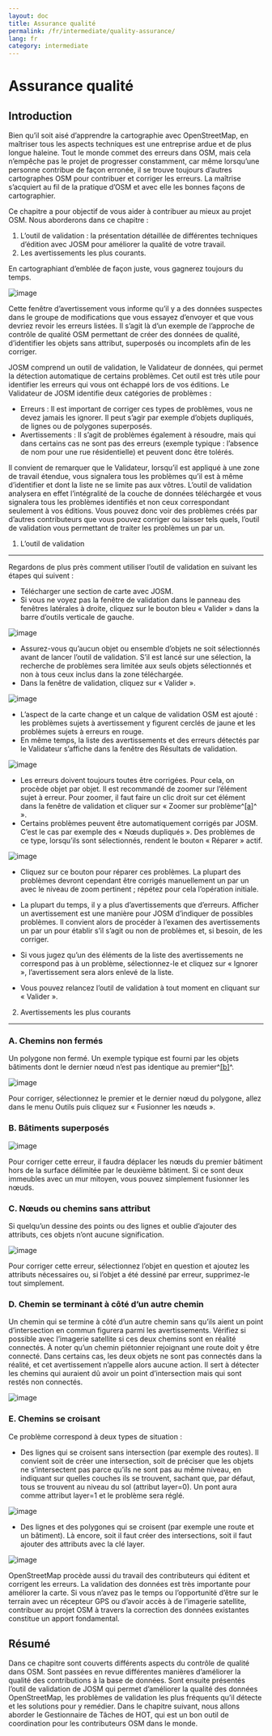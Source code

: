 ```yaml
---
layout: doc
title: Assurance qualité
permalink: /fr/intermediate/quality-assurance/
lang: fr
category: intermediate
---
```



Assurance qualité
==================

Introduction
------------

Bien qu’il soit aisé d’apprendre la cartographie avec OpenStreetMap, en
maîtriser tous les aspects techniques est une entreprise ardue et de
plus longue haleine. Tout le monde commet des erreurs dans OSM, mais
cela n’empêche pas le projet de progresser constamment, car même
lorsqu’une personne contribue de façon erronée, il se trouve toujours
d’autres cartographes OSM pour contribuer et corriger les erreurs. La
maîtrise s’acquiert au fil de la pratique d’OSM et avec elle les bonnes
façons de cartographier.

Ce chapitre a pour objectif de vous aider à contribuer au mieux au
projet OSM. Nous aborderons dans ce chapitre :

1.  L’outil de validation : la présentation détaillée de différentes
    techniques d’édition avec JOSM pour améliorer la qualité de votre
    travail.
2.  Les avertissements les plus courants.

En cartographiant d’emblée de façon juste, vous gagnerez toujours du
temps.

![image](/images/fr/0300-12-27-quality-assurance/image07.png)

Cette fenêtre d’avertissement vous informe qu’il y a des données
suspectes dans le groupe de modifications que vous essayez d’envoyer et
que vous devriez revoir les erreurs listées. Il s’agit là d’un exemple
de l’approche de contrôle de qualité OSM permettant de créer des données
de qualité, d’identifier les objets sans attribut, superposés ou
incomplets afin de les corriger.

JOSM comprend un outil de validation, le Validateur de données, qui
permet la détection automatique de certains problèmes. Cet outil est
très utile pour identifier les erreurs qui vous ont échappé lors de vos
éditions. Le Validateur de JOSM identifie deux catégories de problèmes :

-   Erreurs : Il est important de corriger ces types de problèmes, vous
    ne devez jamais les ignorer. Il peut s’agir par exemple d’objets
    dupliqués, de lignes ou de polygones superposés.
-   Avertissements : Il s’agit de problèmes également à résoudre, mais
    qui dans certains cas ne sont pas des erreurs (exemple typique :
    l’absence de nom pour une rue résidentielle) et peuvent donc être
    tolérés.

Il convient de remarquer que le Validateur, lorsqu’il est appliqué à une
zone de travail étendue, vous signalera tous les problèmes qu’il est à
même d’identifier et dont la liste ne se limite pas aux vôtres. L’outil
de validation analysera en effet l’intégralité de la couche de données
téléchargée et vous signalera tous les problèmes identifiés et non ceux
correspondant seulement à vos éditions. Vous pouvez donc voir des
problèmes créés par d’autres contributeurs que vous pouvez corriger ou
laisser tels quels, l’outil de validation vous permettant de traiter les
problèmes un par un.

1. L’outil de validation
------------------------

Regardons de plus près comment utiliser l’outil de validation en suivant
les étapes qui suivent :

-   Télécharger une section de carte avec JOSM.
-   Si vous ne voyez pas la fenêtre de validation dans le panneau des
    fenêtres latérales à droite, cliquez sur le bouton bleu « Valider »
    dans la barre d’outils verticale de gauche.

![image](/images/fr/0300-12-27-quality-assurance/image06.png)

-   Assurez-vous qu’aucun objet ou ensemble d’objets ne soit
    sélectionnés avant de lancer l’outil de validation. S’il est lancé
    sur une sélection, la recherche de problèmes sera limitée aux seuls
    objets sélectionnés et non à tous ceux inclus dans la zone
    téléchargée.
-   Dans la fenêtre de validation, cliquez sur « Valider ».

![image](/images/fr/0300-12-27-quality-assurance/image09.png)

-   L’aspect de la carte change et un calque de validation OSM est
    ajouté : les problèmes sujets à avertissement y figurent cerclés de
    jaune et les problèmes sujets à erreurs en rouge.
-   En même temps, la liste des avertissements et des erreurs détectés
    par le Validateur s’affiche dans la fenêtre des Résultats de
    validation.

![image](/images/fr/0300-12-27-quality-assurance/image02.png)

-   Les erreurs doivent toujours toutes être corrigées. Pour cela, on
    procède objet par objet. Il est recommandé de zoomer sur l’élément
    sujet à erreur. Pour zoomer, il faut faire un clic droit sur cet
    élément dans la fenêtre de validation et cliquer sur « Zoomer sur
    problème^[[a]](#cmnt1)^ ».
-   Certains problèmes peuvent être automatiquement corrigés par JOSM.
    C’est le cas par exemple des « Nœuds dupliqués ». Des problèmes de
    ce type, lorsqu’ils sont sélectionnés, rendent le bouton « Réparer »
    actif.

![image](/images/fr/0300-12-27-quality-assurance/image03.png)

-   Cliquez sur ce bouton pour réparer ces problèmes. La plupart des
    problèmes devront cependant être corrigés manuellement un par un
    avec le niveau de zoom pertinent ; répétez pour cela l’opération
    initiale.

-   La plupart du temps, il y a plus d’avertissements que d’erreurs.
    Afficher un avertissement est une manière pour JOSM d’indiquer de
    possibles problèmes. Il convient alors de procéder à l’examen des
    avertissements un par un pour établir s’il s’agit ou non de
    problèmes et, si besoin, de les corriger.
-   Si vous jugez qu’un des éléments de la liste des avertissements ne
    correspond pas à un problème, sélectionnez-le et cliquez sur «
    Ignorer », l’avertissement sera alors enlevé de la liste.
-   Vous pouvez relancez l’outil de validation à tout moment en cliquant
    sur « Valider ».

2. Avertissements les plus courants
-------------------------------------

### A. Chemins non fermés

Un polygone non fermé. Un exemple typique est fourni par les objets
bâtiments dont le dernier nœud n’est pas identique au
premier^[[b]](#cmnt2)^.

![image](/images/fr/0300-12-27-quality-assurance/image08.png)

Pour corriger, sélectionnez le premier et le dernier nœud du polygone,
allez dans le menu Outils puis cliquez sur « Fusionner les nœuds ».

### B. Bâtiments superposés

![image](/images/fr/0300-12-27-quality-assurance/image00.png)

Pour corriger cette erreur, il faudra déplacer les nœuds du premier
bâtiment hors de la surface délimitée par le deuxième bâtiment. Si ce
sont deux immeubles avec un mur mitoyen, vous pouvez simplement
fusionner les nœuds.

### C. Nœuds ou chemins sans attribut

Si quelqu’un dessine des points ou des lignes et oublie d’ajouter des
attributs, ces objets n’ont aucune signification.

![image](/images/fr/0300-12-27-quality-assurance/image04.png)

Pour corriger cette erreur, sélectionnez l’objet en question et ajoutez
les attributs nécessaires ou, si l’objet a été dessiné par erreur,
supprimez-le tout simplement.

### D. Chemin se terminant à côté d’un autre chemin

Un chemin qui se termine à côté d’un autre chemin sans qu’ils aient un
point d’intersection en commun figurera parmi les avertissements.
Vérifiez si possible avec l’imagerie satellite si ces deux chemins sont
en réalité connectés. À noter qu’un chemin piétonnier rejoignant une
route doit y être connecté. Dans certains cas, les deux objets ne sont
pas connectés dans la réalité, et cet avertissement n’appelle alors
aucune action. Il sert à détecter les chemins qui
auraient dû avoir un point d’intersection mais qui sont restés non
connectés.

![image](/images/fr/0300-12-27-quality-assurance/image11.png)

### E. Chemins se croisant

Ce problème correspond à deux types de situation :

-   Des lignes qui se croisent sans intersection (par exemple des
    routes). Il convient soit de créer une intersection, soit de
    préciser que les objets ne s’intersectent pas parce qu’ils ne sont
    pas au même niveau, en indiquant sur quelles couches ils se
    trouvent, sachant que, par défaut, tous se trouvent au niveau du sol
    (attribut layer=0). Un pont aura comme attribut layer=1 et le
    problème sera réglé.

![image](/images/fr/0300-12-27-quality-assurance/image01.png)

-   Des lignes et des polygones qui se croisent (par exemple une route
    et un bâtiment). Là encore, soit il faut créer des intersections,
    soit il faut ajouter des attributs avec la clé layer.

![image](/images/fr/0300-12-27-quality-assurance/image05.png)

OpenStreetMap procède aussi du travail des contributeurs qui éditent et
corrigent les erreurs. La validation des données est très importante
pour améliorer la carte. Si vous n’avez pas le temps ou l’opportunité
d’être sur le terrain avec un récepteur GPS ou d’avoir accès à de
l’imagerie satellite, contribuer au projet OSM à travers la correction
des données existantes constitue un apport fondamental.

Résumé
--------

Dans ce chapitre sont couverts différents aspects du contrôle de qualité
dans OSM. Sont passées en revue différentes manières d’améliorer la
qualité des contributions à la base de données. Sont ensuite présentés
l’outil de validation de JOSM qui permet d’améliorer la qualité des
données OpenStreetMap, les problèmes de validation les plus fréquents
qu’il détecte et les solutions pour y remédier. Dans le chapitre
suivant, nous allons aborder le Gestionnaire de Tâches de HOT, qui est
un bon outil de coordination pour les contributeurs OSM dans le monde.

